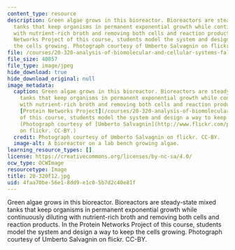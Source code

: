 ```yaml
---
content_type: resource
description: Green algae grows in this bioreactor. Bioreactors are steady-state mixed
  tanks that keep organisms in permanent exponential growth while continuously diluting
  with nutrient-rich broth and removing both cells and reaction products. In the Protein
  Networks Project of this course, students model the system and design a way to keep
  the cells growing. Photograph courtesy of Umberto Salvagnin on flickr. CC-BY.
file: /courses/20-320-analysis-of-biomolecular-and-cellular-systems-fall-2012/4faa70be56e18dd9e1c05b7d2c40e81f_20-320f12.jpg
file_size: 40857
file_type: image/jpeg
hide_download: true
hide_download_original: null
image_metadata:
  caption: Green algae grows in this bioreactor. Bioreactors are steady-state mixed
    tanks that keep organisms in permanent exponential growth while continuously diluting
    with nutrient-rich broth and removing both cells and reaction products. In the
    [Protein Networks Project](/courses/20-320-analysis-of-biomolecular-and-cellular-systems-fall-2012/pages/modeling-of-cellular-systems/protein-networks-project)
    of this course, students model the system and design a way to keep the cells growing.
    (Photograph courtesy of [Umberto Salvagnin](http://www.flickr.com/photos/kaibara/3644661574/)
    on flickr. CC-BY.)
  credit: Photograph courtesy of Umberto Salvagnin on flickr. CC-BY.
  image-alt: A bioreactor on a lab bench growing algae.
learning_resource_types: []
license: https://creativecommons.org/licenses/by-nc-sa/4.0/
ocw_type: OCWImage
resourcetype: Image
title: 20-320f12.jpg
uid: 4faa70be-56e1-8dd9-e1c0-5b7d2c40e81f
---
```

Green algae grows in this bioreactor. Bioreactors are steady-state mixed tanks that keep organisms in permanent exponential growth while continuously diluting with nutrient-rich broth and removing both cells and reaction products. In the Protein Networks Project of this course, students model the system and design a way to keep the cells growing. Photograph courtesy of Umberto Salvagnin on flickr. CC-BY.